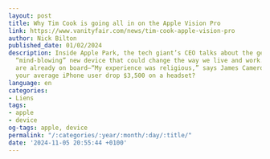 ```yaml
---
layout: post
title: Why Tim Cook is going all in on the Apple Vision Pro
link: https://www.vanityfair.com/news/tim-cook-apple-vision-pro
author: Nick Bilton
published_date: 01/02/2024
description: Inside Apple Park, the tech giant’s CEO talks about the genesis of a
  “mind-blowing” new device that could change the way we live and work. A-list directors
  are already on board—“My experience was religious,” says James Cameron—but will
  your average iPhone user drop $3,500 on a headset?
language: en
categories:
- Liens
tags:
- apple
- device
og-tags: apple, device
permalink: "/:categories/:year/:month/:day/:title/"
date: '2024-11-05 20:55:44 +0100'
---
```

